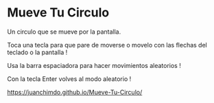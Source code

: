 # Mueve Tu Circulo

Un circulo que se mueve por la pantalla.

Toca una tecla para que pare de moverse o movelo con las flechas del teclado o la pantalla !

Usa la barra espaciadora para hacer movimientos aleatorios !

Con la tecla Enter volves al modo aleatorio !

https://juanchimdo.github.io/Mueve-Tu-Circulo/
